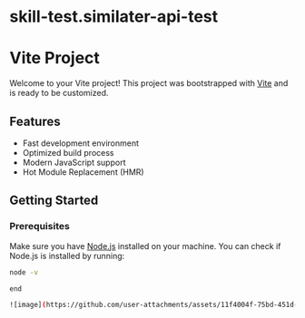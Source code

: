 # skill-test.similater-api-test

# Vite Project

Welcome to your Vite project! This project was bootstrapped with [Vite](https://vitejs.dev/) and is ready to be customized.

## Features

- Fast development environment
- Optimized build process
- Modern JavaScript support
- Hot Module Replacement (HMR)

## Getting Started

### Prerequisites

Make sure you have [Node.js](https://nodejs.org/) installed on your machine. You can check if Node.js is installed by running:

```sh
node -v

end

![image](https://github.com/user-attachments/assets/11f4004f-75bd-451d-81dc-7cdcf44a04cd)
